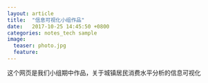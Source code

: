 ```yaml
---
layout: article
title:  "信息可视化小组作品"
date:   2017-10-25 14:45:50 +0800
categories: notes_tech sample
image:
  teaser: photo.jpg
  feature:
---
```

这个网页是我们小组期中作品，关于城镇居民消费水平分析的信息可视化
